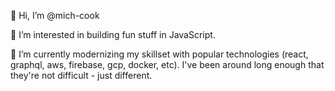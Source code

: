 👋 Hi, I’m @mich-cook

👀 I’m interested in building fun stuff in JavaScript.

🌱 I’m currently modernizing my skillset with popular technologies (react, graphql, aws, firebase, gcp, docker, etc). I've been around long enough that they're not difficult - just different.

<!-- 💞️ I’m looking to find the next step in my career that builds new things and hopefully contributes to the open source ecosystem we use. -->
<!-- - 📫 How to re -->

<!---
mich-cook/mich-cook is a ✨ special ✨ repository because its `README.md` (this file) appears on your GitHub profile.
You can click the Preview link to take a look at your changes.
--->
